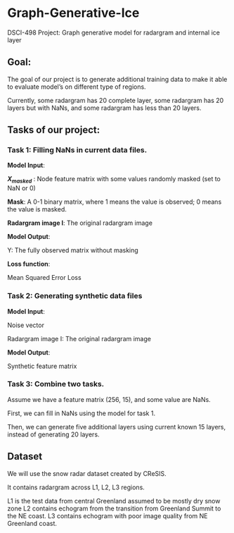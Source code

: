# Graph-Generative-Ice
DSCI-498 Project: Graph generative model for radargram and internal ice layer


## Goal:

The goal of our project is to generate additional training data to make it able to evaluate model’s on different type of regions.

Currently, some radargram has 20 complete layer, some radargram has 20 layers but with NaNs, and some radargram has less than 20 layers.


## Tasks of our project:

### Task 1: Filling NaNs in current data files.

**Model Input**: 

**$X_{masked}$** : Node feature matrix with some values randomly masked (set to NaN or 0)

**Mask**: A 0-1 binary matrix, where 1 means the value is observed; 0 means the value is masked.

**Radargram image I**: The original radargram image

**Model Output**:

Y: The fully observed matrix without masking

**Loss function**:

Mean Squared Error Loss




### Task 2: Generating synthetic data files

**Model Input**:

Noise vector 

Radargram image I: The original radargram image

**Model Output**:

Synthetic feature matrix

### Task 3: Combine two tasks.

Assume we have a feature matrix (256, 15), and some value are NaNs.

First, we can fill in NaNs using the model for task 1.

Then, we can generate five additional layers using current known 15 layers, instead of generating 20 layers.




## Dataset

We will use the snow radar dataset created by CReSIS.

It contains radargram across L1, L2, L3 regions.

L1 is the test data from central Greenland assumed to be mostly dry snow zone
L2 contains echogram from the transition from Greenland Summit to the NE coast.
L3 contains echogram with poor image quality from NE Greenland coast.

